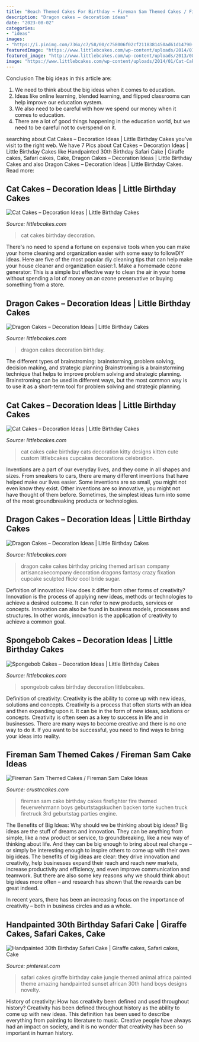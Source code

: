 ```yaml
---
title: "Beach Themed Cakes For Birthday ~ Fireman Sam Themed Cakes / Fireman Sam Cake Ideas"
description: "Dragon cakes – decoration ideas"
date: "2023-08-02"
categories:
- "ideas"
images:
- "https://i.pinimg.com/736x/c7/58/00/c758006f02cf2118381450ad61d14790--giraffe-cakes-safari-cakes.jpg"
featuredImage: "https://www.littlebcakes.com/wp-content/uploads/2014/01/Cat-Cakes-768x1024.jpg"
featured_image: "http://www.littlebcakes.com/wp-content/uploads/2013/08/Dragon-Cake-Ideas-768x1024.jpg"
image: "https://www.littlebcakes.com/wp-content/uploads/2014/01/Cat-Cakes-768x1024.jpg"
---
```



Conclusion
The big ideas in this article are:
1. We need to think about the big ideas when it comes to education.
2. Ideas like online learning, blended learning, and flipped classrooms can help improve our education system.
3. We also need to be careful with how we spend our money when it comes to education.
4. There are a lot of good things happening in the education world, but we need to be careful not to overspend on it.

	

		
searching about Cat Cakes – Decoration Ideas | Little Birthday Cakes you've visit to the right web. We have 7 Pics about Cat Cakes – Decoration Ideas | Little Birthday Cakes like Handpainted 30th Birthday Safari Cake | Giraffe cakes, Safari cakes, Cake, Dragon Cakes – Decoration Ideas | Little Birthday Cakes and also Dragon Cakes – Decoration Ideas | Little Birthday Cakes. Read more:
		
    
## Cat Cakes – Decoration Ideas | Little Birthday Cakes

<img loading=lazy src="https://www.littlebcakes.com/wp-content/uploads/2014/01/Cat-Birthday-Cakes-Pictures-768x1024.jpg" onerror="this.onerror=null;this.src='https://tse3.mm.bing.net/th?id=OIP.DtKoUJYBVFrINkH6MsDqZAHaJ4&amp;pid=15.1';" alt="Cat Cakes – Decoration Ideas | Little Birthday Cakes">

_Source: littlebcakes.com_

>cat cakes birthday decoration. 

	

There's no need to spend a fortune on expensive tools when you can make your home cleaning and organization easier with some easy to followDIY ideas. Here are five of the most popular diy cleaning tips that can help make your house cleaner and organization easier:1. Make a homemade ozone generator: This is a simple but effective way to clean the air in your home without spending a lot of money on an ozone preservative or buying something from a store.

    
## Dragon Cakes – Decoration Ideas | Little Birthday Cakes

<img loading=lazy src="https://www.littlebcakes.com/wp-content/uploads/2013/08/Dragon-Cakes.jpg" onerror="this.onerror=null;this.src='https://tse1.mm.bing.net/th?id=OIP.p7GssPkh-GAMuu20ZyzenAHaJ4&amp;pid=15.1';" alt="Dragon Cakes – Decoration Ideas | Little Birthday Cakes">

_Source: littlebcakes.com_

>dragon cakes decoration birthday. 

	

The different types of brainstroming: brainstorming, problem solving, decision making, and strategic planning
Brainstroming is a brainstorming technique that helps to improve problem solving and strategic planning. Brainstroming can be used in different ways, but the most common way is to use it as a short-term tool for problem solving and strategic planning.

    
## Cat Cakes – Decoration Ideas | Little Birthday Cakes

<img loading=lazy src="https://www.littlebcakes.com/wp-content/uploads/2014/01/Cat-Cakes-768x1024.jpg" onerror="this.onerror=null;this.src='https://tse1.mm.bing.net/th?id=OIP.jbRD8EuJdDobZfYOERjOagHaJ4&amp;pid=15.1';" alt="Cat Cakes – Decoration Ideas | Little Birthday Cakes">

_Source: littlebcakes.com_

>cat cakes cake birthday cats decoration kitty designs kitten cute custom littlebcakes cupcakes decorations celebration. 

	

Inventions are a part of our everyday lives, and they come in all shapes and sizes. From sneakers to cars, there are many different inventions that have helped make our lives easier. Some inventions are so small, you might not even know they exist. Other inventions are so innovative, you might not have thought of them before. Sometimes, the simplest ideas turn into some of the most groundbreaking products or technologies.

    
## Dragon Cakes – Decoration Ideas | Little Birthday Cakes

<img loading=lazy src="http://www.littlebcakes.com/wp-content/uploads/2013/08/Dragon-Cake-Ideas-768x1024.jpg" onerror="this.onerror=null;this.src='https://tse3.mm.bing.net/th?id=OIP.6EzWnMsvQmK5Ole4vHvxHAHaJ4&amp;pid=15.1';" alt="Dragon Cakes – Decoration Ideas | Little Birthday Cakes">

_Source: littlebcakes.com_

>dragon cake cakes birthday pricing themed artisan company artisancakecompany decoration dragons fantasy crazy fixation cupcake sculpted flickr cool bride sugar. 

	

Definition of innovation: How does it differ from other forms of creativity?
Innovation is the process of applying new ideas, methods or technologies to achieve a desired outcome. It can refer to new products, services or concepts. Innovation can also be found in business models, processes and structures. In other words, innovation is the application of creativity to achieve a common goal.

    
## Spongebob Cakes – Decoration Ideas | Little Birthday Cakes

<img loading=lazy src="http://www.littlebcakes.com/wp-content/uploads/2013/08/Spongebob-Birthday-Cakes.jpg" onerror="this.onerror=null;this.src='https://tse3.mm.bing.net/th?id=OIP.TxXzLd2sRevZpt4Ukv5PhQHaJ4&amp;pid=15.1';" alt="Spongebob Cakes – Decoration Ideas | Little Birthday Cakes">

_Source: littlebcakes.com_

>spongebob cakes birthday decoration littlebcakes. 

	

Definition of creativity: Creativity is the ability to come up with new ideas, solutions and concepts.
Creativity is a process that often starts with an idea and then expanding upon it. It can be in the form of new ideas, solutions or concepts. Creativity is often seen as a key to success in life and in businesses. There are many ways to become creative and there is no one way to do it. If you want to be successful, you need to find ways to bring your ideas into reality.

    
## Fireman Sam Themed Cakes / Fireman Sam Cake Ideas

<img loading=lazy src="http://www.crustncakes.com/blog/wp-content/uploads/2015/11/19c9dd09d9a6ce1241b28cae1ebe8175.jpg" onerror="this.onerror=null;this.src='https://tse1.mm.bing.net/th?id=OIP.xGCVMOOLkKwlN9L9Fslm4AHaJ4&amp;pid=15.1';" alt="Fireman Sam Themed Cakes / Fireman Sam Cake Ideas">

_Source: crustncakes.com_

>fireman sam cake birthday cakes firefighter fire themed feuerwehrmann boys geburtstagskuchen backen torte kuchen truck firetruck 3rd geburtstag parties engine. 

	

The Benefits of Big Ideas: Why should we be thinking about big ideas?
Big ideas are the stuff of dreams and innovation. They can be anything from simple, like a new product or service, to groundbreaking, like a new way of thinking about life. And they can be big enough to bring about real change – or simply be interesting enough to inspire others to come up with their own big ideas.
The benefits of big ideas are clear: they drive innovation and creativity, help businesses expand their reach and reach new markets, increase productivity and efficiency, and even improve communication and teamwork. But there are also some key reasons why we should think about big ideas more often – and research has shown that the rewards can be great indeed.

In recent years, there has been an increasing focus on the importance of creativity – both in business circles and as a whole.

    
## Handpainted 30th Birthday Safari Cake | Giraffe Cakes, Safari Cakes, Cake

<img loading=lazy src="https://i.pinimg.com/736x/c7/58/00/c758006f02cf2118381450ad61d14790--giraffe-cakes-safari-cakes.jpg" onerror="this.onerror=null;this.src='https://tse3.mm.bing.net/th?id=OIP.HNmoaf_v6uKFtSKKgYGaEAHaOT&amp;pid=15.1';" alt="Handpainted 30th Birthday Safari Cake | Giraffe cakes, Safari cakes, Cake">

_Source: pinterest.com_

>safari cakes giraffe birthday cake jungle themed animal africa painted theme amazing handpainted sunset african 30th hand boys designs novelty. 

	

History of creativity: How has creativity been defined and used throughout history?
Creativity has been defined throughout history as the ability to come up with new ideas. This definition has been used to describe everything from painting to literature to music. Creative people have always had an impact on society, and it is no wonder that creativity has been so important in human history.

